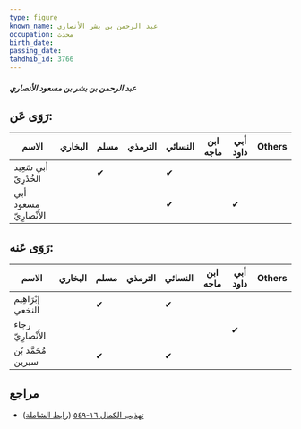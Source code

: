 ```yaml
---
type: figure
known_name: عبد الرحمن بن بشر الأنصاري
occupation: محدث
birth_date:
passing_date:
tahdhib_id: 3766
---
```

##### عبد الرحمن بن بشر بن مسعود الأنصاري

## رَوَى عَن:
| الاسم                  | البخاري | مسلم | الترمذي | النسائي | ابن ماجه | أبي داود | Others |
| ---------------------- | ------- | ---- | ------- | ------- | -------- | -------- | ------ |
| أبي سَعِيد الخُدْرِيّ  |         | ✔    |         | ✔       |          |          |        |
| أبي مسعود الأَنْصارِيّ |         |      |         | ✔       |          | ✔        |        |
## رَوَى عَنه:
| الاسم              | البخاري | مسلم | الترمذي | النسائي | ابن ماجه | أبي داود | Others |
| ------------------ | ------- | ---- | ------- | ------- | -------- | -------- | ------ |
| إِبْرَاهِيم النخعي |         | ✔    |         | ✔       |          |          |        |
| رجاء الأَنْصارِيّ  |         |      |         |         |          | ✔        |        |
| مُحَمَّد بْن سيرين |         | ✔    |         | ✔       |          |          |        |
## مراجع
- [تهذيب الكمال ١٦-٥٤٩](obsidian://open?vault=Tahdhib-al-Kamal&file=Figures/٣٧٦٦-عبد%20الرحمن%20بن%20بشر%20بن%20مسعود%20الأنصاري) ([رابط الشاملة](https://shamela.ws/book/3722/8542))